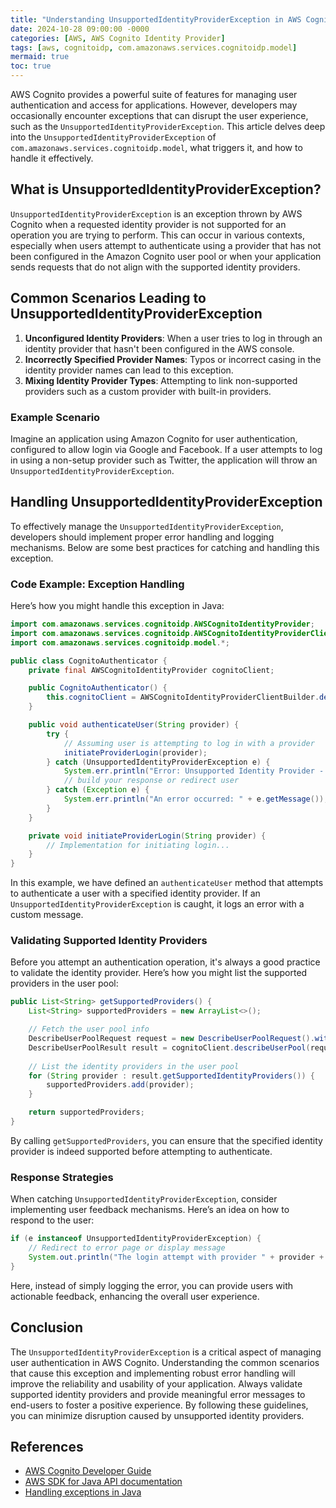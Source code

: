 ```yaml
---
title: "Understanding UnsupportedIdentityProviderException in AWS Cognito Identity Provider"
date: 2024-10-28 09:00:00 -0000
categories: [AWS, AWS Cognito Identity Provider]
tags: [aws, cognitoidp, com.amazonaws.services.cognitoidp.model]
mermaid: true
toc: true
---
```



AWS Cognito provides a powerful suite of features for managing user authentication and access for applications. However, developers may occasionally encounter exceptions that can disrupt the user experience, such as the `UnsupportedIdentityProviderException`. This article delves deep into the `UnsupportedIdentityProviderException` of `com.amazonaws.services.cognitoidp.model`, what triggers it, and how to handle it effectively.

## What is UnsupportedIdentityProviderException?

`UnsupportedIdentityProviderException` is an exception thrown by AWS Cognito when a requested identity provider is not supported for an operation you are trying to perform. This can occur in various contexts, especially when users attempt to authenticate using a provider that has not been configured in the Amazon Cognito user pool or when your application sends requests that do not align with the supported identity providers.

## Common Scenarios Leading to UnsupportedIdentityProviderException

1. **Unconfigured Identity Providers**: When a user tries to log in through an identity provider that hasn't been configured in the AWS console.
2. **Incorrectly Specified Provider Names**: Typos or incorrect casing in the identity provider names can lead to this exception.
3. **Mixing Identity Provider Types**: Attempting to link non-supported providers such as a custom provider with built-in providers.

### Example Scenario

Imagine an application using Amazon Cognito for user authentication, configured to allow login via Google and Facebook. If a user attempts to log in using a non-setup provider such as Twitter, the application will throw an `UnsupportedIdentityProviderException`.

## Handling UnsupportedIdentityProviderException

To effectively manage the `UnsupportedIdentityProviderException`, developers should implement proper error handling and logging mechanisms. Below are some best practices for catching and handling this exception.

### Code Example: Exception Handling

Here’s how you might handle this exception in Java:

```java
import com.amazonaws.services.cognitoidp.AWSCognitoIdentityProvider;
import com.amazonaws.services.cognitoidp.AWSCognitoIdentityProviderClientBuilder;
import com.amazonaws.services.cognitoidp.model.*;

public class CognitoAuthenticator {
    private final AWSCognitoIdentityProvider cognitoClient;

    public CognitoAuthenticator() {
        this.cognitoClient = AWSCognitoIdentityProviderClientBuilder.defaultClient();
    }

    public void authenticateUser(String provider) {
        try {
            // Assuming user is attempting to log in with a provider
            initiateProviderLogin(provider);
        } catch (UnsupportedIdentityProviderException e) {
            System.err.println("Error: Unsupported Identity Provider - " + provider);
            // build your response or redirect user
        } catch (Exception e) {
            System.err.println("An error occurred: " + e.getMessage());
        }
    }

    private void initiateProviderLogin(String provider) {
        // Implementation for initiating login...
    }
}
```

In this example, we have defined an `authenticateUser` method that attempts to authenticate a user with a specified identity provider. If an `UnsupportedIdentityProviderException` is caught, it logs an error with a custom message.

### Validating Supported Identity Providers

Before you attempt an authentication operation, it's always a good practice to validate the identity provider. Here’s how you might list the supported providers in the user pool:

```java
public List<String> getSupportedProviders() {
    List<String> supportedProviders = new ArrayList<>();

    // Fetch the user pool info
    DescribeUserPoolRequest request = new DescribeUserPoolRequest().withUserPoolId("your_user_pool_id");
    DescribeUserPoolResult result = cognitoClient.describeUserPool(request);
    
    // List the identity providers in the user pool
    for (String provider : result.getSupportedIdentityProviders()) {
        supportedProviders.add(provider);
    }

    return supportedProviders;
}
```

By calling `getSupportedProviders`, you can ensure that the specified identity provider is indeed supported before attempting to authenticate.

### Response Strategies

When catching `UnsupportedIdentityProviderException`, consider implementing user feedback mechanisms. Here’s an idea on how to respond to the user:

```java
if (e instanceof UnsupportedIdentityProviderException) {
    // Redirect to error page or display message
    System.out.println("The login attempt with provider " + provider + " is not supported. Please try again with a configured provider.");
}
```

Here, instead of simply logging the error, you can provide users with actionable feedback, enhancing the overall user experience.

## Conclusion

The `UnsupportedIdentityProviderException` is a critical aspect of managing user authentication in AWS Cognito. Understanding the common scenarios that cause this exception and implementing robust error handling will improve the reliability and usability of your application. Always validate supported identity providers and provide meaningful error messages to end-users to foster a positive experience. By following these guidelines, you can minimize disruption caused by unsupported identity providers.

## References

- [AWS Cognito Developer Guide](https://docs.aws.amazon.com/cognito/latest/developerguide/what-is-amazon-cognito.html)
- [AWS SDK for Java API documentation](https://docs.aws.amazon.com/sdk-for-java/latest/javadoc/com/amazonaws/services/cognitoidp/model/package-summary.html)
- [Handling exceptions in Java](https://docs.oracle.com/javase/tutorial/essential/exceptions/index.html)